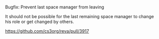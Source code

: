 Bugfix: Prevent last space manager from leaving

It should not be possible for the last remaining space manager to change his role or get changed by others.

https://github.com/cs3org/reva/pull/3917
